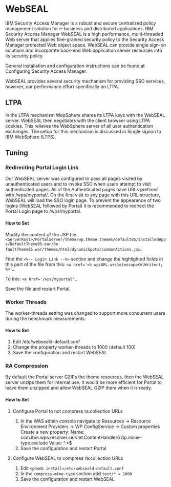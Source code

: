 # WebSEAL

IBM Security Access Manager is a robust and secure centralized policy management solution for e-business
and distributed applications. IBM Security Access Manager WebSEAL is a high performance, multi-threaded
Web server that applies fine-grained security policy to the Security Access Manager protected Web object
space. WebSEAL can provide single sign-on solutions and incorporate back-end Web application server
resources into its security policy.

General installation and configuration instructions can be found at Configuring Security Access Manager.

WebSEAL provides several security mechanism for providing SSO services, however, our performance effort
specifically on LTPA.

## LTPA

In the LTPA mechanism WepSphere shares its LTPA keys with the WebSEAL server. WebSEAL then negotiates with the client browser using LTPA cookies. This relieves the WebSphere server of all user authentication exchanges. The setup for this mechanism is discussed in Single signon to IBM WebSphere
(LTPS).

## Tuning

### Redirecting Portal Login Link
Our WebSEAL server was configured to pass all pages visited by unauthenticated users and to invoke SSO
when users attempt to visit authenticated pages. All of the Authenticated pages have URLs prefixed with
/wps/myportal/. On the first visit to any page with this URL structure, WebSEAL will load the SSO login
page. To prevent the appearance of two logins (WebSEAL followed by Portal) it is recommended to redirect
the Portal Login page to /wps/myportal.

#### How to Set

Modify the content of the JSP file
`<ServerRoot>/PortalServer/theme/wp.theme.themes/default85/installedApps/DefaultTheme85.ear/De
faultTheme85.war/themes/html/dynamicSpots/commonActions.jsp`.

Find the `<%-- Login Link --%>` section and change the highlighted fields in this part of the file from this:
`<a href='<% wpsURL.write(escapeXmlWriter); %>'…`

To this: `<a href='/wps/myportal'…`

Save the file and restart Portal.

### Worker Threads
The worker-threads setting was changed to support more concurrent users during the benchmark
measurements.

#### How to Set
1. Edit <pdweb install>/etc/webseald-default.conf
2. Change the property worker-threads to 1000 (default 100)
3. Save the configuration and restart WebSEAL

### RA Compression

By default the Portal server GZIPs the theme resources, then the WebSEAL server unzips them for internal
use. It would be more efficient for Portal to leave them unzipped and allow WebSEAL GZIP them when it is
ready.

#### How to Set

1. Configure Portal to not compress ra:collection URLs
    1. In the WAS admin console navigate to Resources -> Resource Environment Providers -> WP ConfigService -> Custom properties
        Create a new property:
        Name: com.ibm.wps.resolver.servlet.ContentHandlerGzip.mime-type.exclude
        Value: ^.*$
    2. Save the configuration and restart Portal

2. Configure WebSEAL to compress ra:collection URLs
    1. Edit `<pdweb install>/etc/webseald-default.conf`
    2. In the `compress-mime-type` section add `text/* = 1000`
    3. Save the configuration and restart WebSEAL

    
